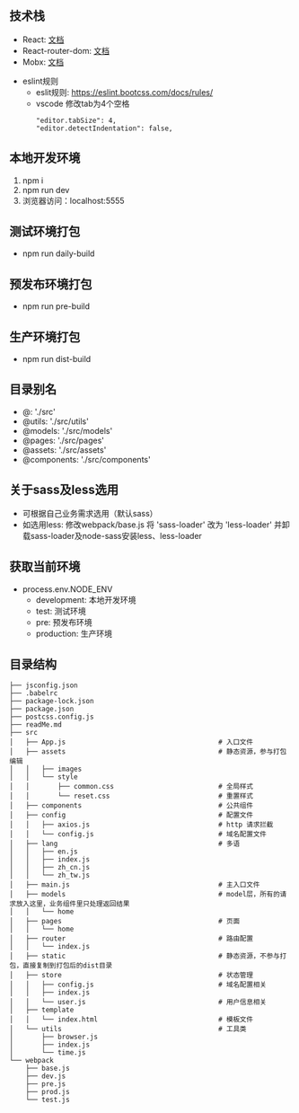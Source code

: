 ## 技术栈
- React: [文档](https://react.docschina.org/)
- React-router-dom: [文档](http://react-guide.github.io/react-router-cn/docs/API.html)
- Mobx: [文档](https://cn.mobx.js.org/)
<!-- - TinperNext: [UI组件库]如何安装请看文档(https://yondesign.yonyou.com/website/#/detail/start) -->
- eslint规则
    - eslit规则: https://eslint.bootcss.com/docs/rules/
    - vscode 修改tab为4个空格
        ```
        "editor.tabSize": 4,
        "editor.detectIndentation": false,
        ```

## 本地开发环境
1. npm i
2. npm run dev
3. 浏览器访问：localhost:5555

## 测试环境打包
- npm run daily-build

## 预发布环境打包
- npm run pre-build

## 生产环境打包
- npm run dist-build

## 目录别名
- @: './src'
- @utils: './src/utils'
- @models: './src/models'
- @pages: './src/pages'
- @assets: './src/assets'
- @components: './src/components'

## 关于sass及less选用
- 可根据自己业务需求选用（默认sass）
- 如选用less: 修改webpack/base.js  将 'sass-loader' 改为 'less-loader' 并卸载sass-loader及node-sass安装less、less-loader
## 获取当前环境
- process.env.NODE_ENV
    - development:  本地开发环境
    - test:         测试环境
    - pre:          预发布环境
    - production:   生产环境

## 目录结构
```
├── jsconfig.json
├── .babelrc
├── package-lock.json
├── package.json
├── postcss.config.js
├── readMe.md
├── src
│   ├── App.js                                      # 入口文件
│   ├── assets                                      # 静态资源，参与打包编辑
│   │   ├── images
│   │   └── style
│   │       ├── common.css                          # 全局样式
│   │       └── reset.css                           # 重置样式
│   ├── components                                  # 公共组件
│   ├── config                                      # 配置文件
│   │   ├── axios.js                                # http 请求拦截
│   │   └── config.js                               # 域名配置文件
│   ├── lang                                        # 多语
│   │   ├── en.js
│   │   ├── index.js
│   │   ├── zh_cn.js
│   │   └── zh_tw.js
│   ├── main.js                                     # 主入口文件
│   ├── models                                      # model层，所有的请求放入这里，业务组件里只处理返回结果
│   │   └── home
│   ├── pages                                       # 页面
│   │   └── home
│   ├── router                                      # 路由配置
│   │   └── index.js
│   ├── static                                      # 静态资源，不参与打包，直接复制到打包后的dist目录
│   ├── store                                       # 状态管理
│   │   ├── config.js                               # 域名配置相关
│   │   ├── index.js
│   │   └── user.js                                 # 用户信息相关
│   ├── template
│   │   └── index.html                              # 模板文件
│   └── utils                                       # 工具类
│       ├── browser.js
│       ├── index.js
│       └── time.js
└── webpack
    ├── base.js
    ├── dev.js
    ├── pre.js
    ├── prod.js
    └── test.js
```